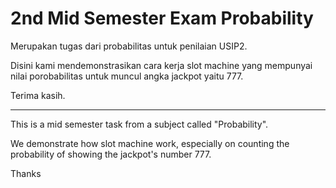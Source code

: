 # 2nd Mid Semester Exam Probability

Merupakan tugas dari probabilitas untuk penilaian USIP2.

Disini kami mendemonstrasikan cara kerja slot machine yang mempunyai nilai porobabilitas untuk muncul angka jackpot yaitu 777.

Terima kasih.

---
This is a mid semester task from a subject called "Probability".

We demonstrate how slot machine work, especially on counting the probability of showing the jackpot's number 777.

Thanks
